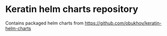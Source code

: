# Keratin helm charts repository

Contains packaged helm charts from https://github.com/obukhov/keratin-helm-charts
